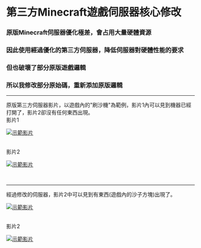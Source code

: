 # 第三方Minecraft遊戲伺服器核心修改
### 原版Minecraft伺服器優化極差，會占用大量硬體資源
### 因此使用經過優化的第三方伺服器，降低伺服器對硬體性能的要求
### 但也破壞了部分原版遊戲邏輯
### 所以我修改部分原始碼，重新添加原版邏輯

------------

原版第三方伺服器影片，以遊戲內的"刷沙機"為範例，影片1內可以見到機器已經打開了，影片2卻沒有任何東西出現。
<br>
影片1
<br>

[![示範影片](https://user-images.githubusercontent.com/114442425/193379796-254cd8e8-b154-4568-8db9-1cb12528f82a.jpg)](https://www.youtube.com/watch?v=7dBlFR7464g&list=PL1rJWUszYaFfDwm8ck1HwMWH8S-I2ckzx&index=1)

<br>
影片2
<br>

[![示範影片](https://user-images.githubusercontent.com/114442425/193379641-96a41708-239e-40cc-8523-95ebe653441d.jpg)](https://www.youtube.com/watch?v=N5Kc89drMbs&list=PL1rJWUszYaFfDwm8ck1HwMWH8S-I2ckzx&index=2)

<br>

------------

經過修改的伺服器，影片2中可以見到有東西(遊戲內的沙子方塊)出現了。
<br>

[![示範影片](https://user-images.githubusercontent.com/114442425/193379900-42e5852b-8c57-40f8-a00c-89cd1825e479.jpg)](https://www.youtube.com/watch?v=epm3tCtgLIk&list=PL1rJWUszYaFfDwm8ck1HwMWH8S-I2ckzx&index=3)

<br>
影片2
<br>

[![示範影片](https://user-images.githubusercontent.com/114442425/193379927-2342e8b9-ffb4-4717-941f-e0784013c283.jpg)](https://www.youtube.com/watch?v=peR03tAmS6Q&list=PL1rJWUszYaFfDwm8ck1HwMWH8S-I2ckzx&index=4)
